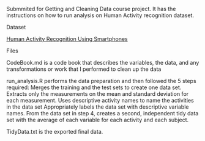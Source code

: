 Submmited for Getting and Cleaning Data course project. It has the instructions on how to run analysis on Human Activity recognition dataset.

Dataset

[Human Activity Recognition Using Smartphones](https://d396qusza40orc.cloudfront.net/getdata%2Fprojectfiles%2FUCI%20HAR%20Dataset.zip)

Files

CodeBook.md is a code book that describes the variables, the data, and any transformations or work that I performed to clean up the data

run_analysis.R performs the data preparation and then followed the 5 steps required:
Merges the training and the test sets to create one data set.
Extracts only the measurements on the mean and standard deviation for each measurement.
Uses descriptive activity names to name the activities in the data set
Appropriately labels the data set with descriptive variable names.
From the data set in step 4, creates a second, independent tidy data set with the average of each variable for each activity and each subject.

TidyData.txt is the exported final data.
